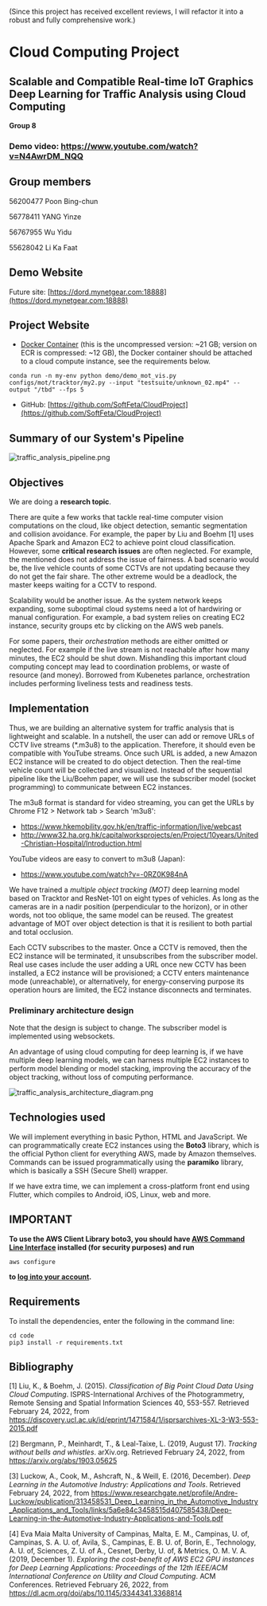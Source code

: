(Since this project has received excellent reviews, I will refactor it into a robust and fully comprehensive work.)

# Cloud Computing Project

## Scalable and Compatible Real-time IoT Graphics Deep Learning for Traffic Analysis using Cloud Computing 
**Group 8**

### Demo video: https://www.youtube.com/watch?v=N4AwrDM_NQQ

## Group members
56200477 Poon Bing-chun

56778411 YANG Yinze

56767955 Wu Yidu

55628042 Li Ka Faat

## Demo Website
Future site: [https://dord.mynetgear.com:18888](https://dord.mynetgear.com:18888)

## Project Website
* [Docker Container](https://dord.mynetgear.com:14443/container.tar) (this is the uncompressed version: ~21 GB; version on ECR is compressed: ~12 GB), the Docker container should be attached to a cloud compute instance, see the requirements below.

`conda run -n my-env python demo/demo_mot_vis.py configs/mot/tracktor/my2.py --input "testsuite/unknown_02.mp4" --output "/tbd" --fps 5`

* GitHub: [https://github.com/SoftFeta/CloudProject](https://github.com/SoftFeta/CloudProject)

## Summary of our System's Pipeline
![traffic_analysis_pipeline.png](traffic_analysis_pipeline.png)

## Objectives
We are doing a **research topic**.

There are quite a few works that tackle real-time computer vision computations on the cloud, like object detection, semantic segmentation and collision avoidance. For example, the paper by Liu and Boehm [1] uses Apache Spark and Amazon EC2 to achieve point cloud classification. However, some **critical research issues** are often neglected. For example, the mentioned does not address the issue of fairness. A bad scenario would be, the live vehicle counts of some CCTVs are not updating because they do not get the fair share. The other extreme would be a deadlock, the master keeps waiting for a CCTV to respond.

Scalability would be another issue. As the system network keeps expanding, some suboptimal cloud systems need a lot of hardwiring or manual configuration. For example, a bad system relies on creating EC2 instance, security groups etc by clicking on the AWS web panels.

For some papers, their *orchestration* methods are either omitted or neglected. For example if the live stream is not reachable after how many minutes, the EC2 should be shut down. Mishandling this important cloud computing concept may lead to coordination problems, or waste of resource (and money). Borrowed from Kubenetes parlance, orchestration includes performing liveliness tests and readiness tests.

## Implementation
Thus, we are building an alternative system for traffic analysis that is lightweight and scalable. In a nutshell, the user can add or remove URLs of CCTV live streams (\*.m3u8) to the application. Therefore, it should even be compatible with YouTube streams. Once such URL is added, a new Amazon EC2 instance will be created to do object detection. Then the real-time vehicle count will be collected and visualized. Instead of the sequential pipeline like the Liu/Boehm paper, we will use the subscriber model (socket programming) to communicate between EC2 instances.

The m3u8 format is standard for video streaming, you can get the URLs by Chrome F12 > Network tab > Search 'm3u8':
* https://www.hkemobility.gov.hk/en/traffic-information/live/webcast 
* http://www32.ha.org.hk/capitalworksprojects/en/Project/10years/United-Christian-Hospital/Introduction.html

YouTube videos are easy to convert to m3u8 (Japan):
* https://www.youtube.com/watch?v=-0RZ0K984nA

We have trained a *multiple object tracking (MOT)* deep learning model based on Tracktor and ResNet-101 on eight types of vehicles. As long as the cameras are in a nadir position (perpendicular to the horizon), or in other words, not too oblique, the same model can be reused. The greatest advantage of MOT over object detection is that it is resilient to both partial and total occlusion.

Each CCTV subscribes to the master. Once a CCTV is removed, then the EC2 instance will be terminated, it unsubscribes from the subscriber model. Real use cases include the user adding a URL once new CCTV has been installed, a EC2 instance will be provisioned; a CCTV enters maintenance mode (unreachable), or alternatively, for energy-conserving purpose its operation hours are limited, the EC2 instance disconnects and terminates.

### Preliminary architecture design
Note that the design is subject to change. The subscriber model is implemented using websockets.

An advantage of using cloud computing for deep learning is, if we have multiple deep learning models, we can harness multiple EC2 instances to perform model blending or model stacking, improving the accuracy of the object tracking, without loss of computing performance. 

![traffic_analysis_architecture_diagram.png](traffic_analysis_architecture_diagram.png)

## Technologies used
We will implement everything in basic Python, HTML and JavaScript. We can programmatically create EC2 instances using the **Boto3** library, which is the official Python client for everything AWS, made by Amazon themselves. Commands can be issued programmatically using the **paramiko** library, which is basically a SSH (Secure Shell) wrapper.

If we have extra time, we can implement a cross-platform front end using Flutter, which compiles to Android, iOS, Linux, web and more.

## IMPORTANT
**To use the AWS Client Library boto3, you should have [AWS Command Line Interface](https://aws.amazon.com/cli/) installed (for security purposes) and run**
```
aws configure
```
**to [log into your account](https://docs.aws.amazon.com/cli/latest/userguide/cli-configure-quickstart.html).**

## Requirements
To install the dependencies, enter the following in the command line:
```
cd code
pip3 install -r requirements.txt
```

## Bibliography
[1] Liu, K., & Boehm, J. (2015). *Classification of Big Point Cloud Data Using Cloud Computing*. ISPRS-International Archives of the Photogrammetry, Remote Sensing and Spatial Information Sciences 40, 553-557. Retrieved February 24, 2022, from https://discovery.ucl.ac.uk/id/eprint/1471584/1/isprsarchives-XL-3-W3-553-2015.pdf 

[2] Bergmann, P., Meinhardt, T., & Leal-Taixe, L. (2019, August 17). *Tracking without bells and whistles*. arXiv.org. Retrieved February 24, 2022, from https://arxiv.org/abs/1903.05625 

[3] Luckow, A., Cook, M., Ashcraft, N., & Weill, E. (2016, December). *Deep Learning in the Automotive Industry: Applications and Tools*. Retrieved February 24, 2022, from https://www.researchgate.net/profile/Andre-Luckow/publication/313458531_Deep_Learning_in_the_Automotive_Industry_Applications_and_Tools/links/5a6e84c3458515d407585438/Deep-Learning-in-the-Automotive-Industry-Applications-and-Tools.pdf 

[4] Eva Maia Malta University of Campinas, Malta, E. M., Campinas, U. of, Campinas, S. A. U. of, Avila, S., Campinas, E. B. U. of, Borin, E., Technology, A. U. of, Sciences, Z. U. of A., Cesnet, Derby, U. of, & Metrics, O. M. V. A. (2019, December 1). *Exploring the cost-benefit of AWS EC2 GPU instances for Deep Learning Applications: Proceedings of the 12th IEEE/ACM International Conference on Utility and Cloud Computing*. ACM Conferences. Retrieved February 26, 2022, from https://dl.acm.org/doi/abs/10.1145/3344341.3368814 
